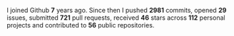 
I joined Github **7** years ago. Since then I pushed **2981** commits, opened **29** issues, submitted **721** pull requests, received **46** stars across **112** personal projects and contributed to **56** public repositories.
